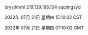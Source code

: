 brysjhhrhl 219.139.196.104 yqqlmgsycl

2022年 07月 21日 星期四 15:10:02 CST

2022年 07月 21日 星期四 07:10:02 GMT
